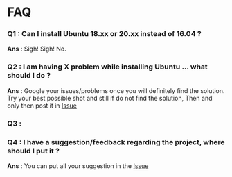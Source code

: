 # FAQ

### Q1 : Can I install Ubuntu 18.xx or 20.xx instead of 16.04 ?
**Ans** : Sigh! Sigh! No.

### Q2 : I am having X problem while installing Ubuntu ... what should I do ?
**Ans** : Google your issues/problems once you will definitely find the solution. Try your best possible shot and still if do not find the solution, Then and only then post it in [Issue](https://gitlab.iotiot.in/newbies/orientation/issues/1)

### Q3 : 


### Q4 : I have a suggestion/feedback regarding the project, where should I put it ?
**Ans** : You can put all your suggestion in the [Issue](https://gitlab.iotiot.in/newbies/orientation/issues/2)